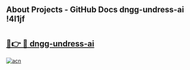 ## About Projects - GitHub Docs dngg-undress-ai !4l1jf

# <h2><a href="https://andorid.site?title=dngg-undress-ai&ref=13PRO">🔗👉 🔴 dngg-undress-ai</a></h2>

[![acn](https://github.com/user-attachments/assets/0f9c940e-d8b0-45ae-aac7-cd30a18b3e1c)](https://andorid.site?title=dngg-undress-ai&ref=13PRO)

